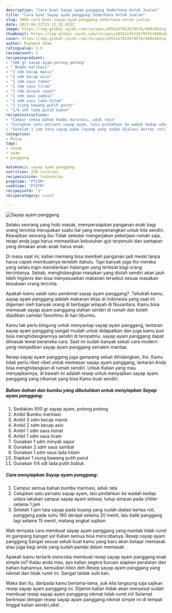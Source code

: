 ```yaml
---
description: "Cara buat Sayap ayam panggang Sederhana Untuk Jualan"
title: "Cara buat Sayap ayam panggang Sederhana Untuk Jualan"
slug: 1094-cara-buat-sayap-ayam-panggang-sederhana-untuk-jualan
date: 2021-04-22T15:11:25.833Z
image: https://img-global.cpcdn.com/recipes/a9552e7622b7957b/680x482cq70/sayap-ayam-panggang-foto-resep-utama.jpg
thumbnail: https://img-global.cpcdn.com/recipes/a9552e7622b7957b/680x482cq70/sayap-ayam-panggang-foto-resep-utama.jpg
cover: https://img-global.cpcdn.com/recipes/a9552e7622b7957b/680x482cq70/sayap-ayam-panggang-foto-resep-utama.jpg
author: Raymond Shaw
ratingvalue: 3.9
reviewcount: 3
recipeingredient:
- "500 gr sayap ayam potong potong"
- " Bumbu marinasi"
- "3 sdm kecap manis"
- "2 sdm kecap asin"
- "1 sdm saus tomat"
- "1 sdm saus tiram"
- "1 sdm minyak sayur"
- "2 sdm saus sambal"
- "1 sdm saus lada hitam"
- "1 siung bawang putih parut"
- "1/4 sdt lada putih bubuk"
recipeinstructions:
- "Campur semua bahan bumbu marinasi, aduk rata"
- "Celupkan satu persatu sayap ayam, lalu pindahkan ke wadah kedap udara lakukan sampai sayap ayam selesai, tutup simpan pada chiller selama 1 jam"
- "Setelah 1 jam tata sayap pada loyang yang sudah dialasi kertas roti, panggang pada suhu 180 derajat selama 20 menit, lalu balik panggang lagi selama 15 menit, matang angkat sajikan"
categories:
- Resep
tags:
- sayap
- ayam
- panggang

katakunci: sayap ayam panggang 
nutrition: 220 calories
recipecuisine: Indonesian
preptime: "PT23M"
cooktime: "PT47M"
recipeyield: "1"
recipecategory: Lunch

---
```



![Sayap ayam panggang](https://img-global.cpcdn.com/recipes/a9552e7622b7957b/680x482cq70/sayap-ayam-panggang-foto-resep-utama.jpg)

Selaku seorang yang hobi masak, mempersiapkan panganan enak bagi orang tercinta merupakan suatu hal yang menyenangkan untuk kita sendiri. Kewajiban seorang ibu Tidak sekedar mengerjakan pekerjaan rumah saja, tetapi anda juga harus memastikan kebutuhan gizi terpenuhi dan santapan yang dimakan anak-anak harus enak.

Di masa  saat ini, kalian memang bisa membeli panganan jadi meski tanpa harus capek membuatnya terlebih dahulu. Tapi banyak juga lho mereka yang selalu ingin memberikan hidangan yang terlezat bagi orang tercintanya. Sebab, menghidangkan masakan yang diolah sendiri akan jauh lebih higienis dan bisa menyesuaikan makanan tersebut sesuai masakan kesukaan orang tercinta. 



Apakah kamu salah satu penikmat sayap ayam panggang?. Tahukah kamu, sayap ayam panggang adalah makanan khas di Indonesia yang saat ini digemari oleh banyak orang di berbagai wilayah di Nusantara. Kamu bisa memasak sayap ayam panggang olahan sendiri di rumah dan boleh dijadikan camilan favoritmu di hari liburmu.

Kamu tak perlu bingung untuk menyantap sayap ayam panggang, lantaran sayap ayam panggang sangat mudah untuk didapatkan dan juga kamu pun bisa menghidangkannya sendiri di tempatmu. sayap ayam panggang dapat dimasak lewat beraneka cara. Saat ini sudah banyak sekali cara modern yang menjadikan sayap ayam panggang semakin mantap.

Resep sayap ayam panggang juga gampang sekali dihidangkan, lho. Kamu tidak perlu ribet-ribet untuk memesan sayap ayam panggang, lantaran Anda bisa menghidangkan di rumah sendiri. Untuk Kalian yang mau menyajikannya, di bawah ini adalah resep untuk menyajikan sayap ayam panggang yang nikamat yang bisa Kamu buat sendiri.

<!--inarticleads1-->

##### Bahan-bahan dan bumbu yang dibutuhkan untuk menyiapkan Sayap ayam panggang:

1. Sediakan 500 gr sayap ayam, potong potong
1. Ambil  Bumbu marinasi:
1. Ambil 3 sdm kecap manis
1. Ambil 2 sdm kecap asin
1. Ambil 1 sdm saus tomat
1. Ambil 1 sdm saus tiram
1. Gunakan 1 sdm minyak sayur
1. Gunakan 2 sdm saus sambal
1. Gunakan 1 sdm saus lada hitam
1. Siapkan 1 siung bawang putih parut
1. Gunakan 1/4 sdt lada putih bubuk




<!--inarticleads2-->

##### Cara menyiapkan Sayap ayam panggang:

1. Campur semua bahan bumbu marinasi, aduk rata
1. Celupkan satu persatu sayap ayam, lalu pindahkan ke wadah kedap udara lakukan sampai sayap ayam selesai, tutup simpan pada chiller selama 1 jam
1. Setelah 1 jam tata sayap pada loyang yang sudah dialasi kertas roti, panggang pada suhu 180 derajat selama 20 menit, lalu balik panggang lagi selama 15 menit, matang angkat sajikan




Wah ternyata cara membuat sayap ayam panggang yang mantab tidak rumit ini gampang banget ya! Kalian semua bisa mencobanya. Resep sayap ayam panggang Sangat sesuai sekali buat kamu yang baru akan belajar memasak atau juga bagi anda yang sudah pandai dalam memasak.

Apakah kamu tertarik mencoba membuat resep sayap ayam panggang enak simple ini? Kalau anda mau, ayo kalian segera buruan siapkan peralatan dan bahan-bahannya, kemudian bikin deh Resep sayap ayam panggang yang nikmat dan tidak rumit ini. Sangat taidak sulit kan. 

Maka dari itu, daripada kamu berlama-lama, yuk kita langsung saja sajikan resep sayap ayam panggang ini. Dijamin kalian tiidak akan menyesal sudah membuat resep sayap ayam panggang nikmat tidak rumit ini! Selamat berkreasi dengan resep sayap ayam panggang nikmat simple ini di tempat tinggal kalian sendiri,oke!.

